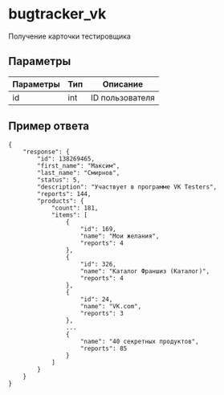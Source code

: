 # bugtracker_vk
Получение карточки тестировщика

## Параметры

| Параметры    | Тип           | Описание              |
|--------------|---------------|-----------------------|
| id           | int           | ID пользователя       |

## Пример ответа
```
{
    "response": {
        "id": 138269465,
        "first_name": "Максим",
        "last_name": "Смирнов",
        "status": 5,
        "description": "Участвует в программе VK Testers",
        "reports": 144,
        "products": {
            "count": 181,
            "items": [
                {
                    "id": 169,
                    "name": "Мои желания",
                    "reports": 4
                },
                {
                    "id": 326,
                    "name": "Каталог Франшиз (Каталог)",
                    "reports": 4
                },
                {
                    "id": 24,
                    "name": "VK.com",
                    "reports": 3
                },
                ...
                {
                    "name": "40 секретных продуктов",
                    "reports": 85
                }
            ]
        }
    }
}
```
